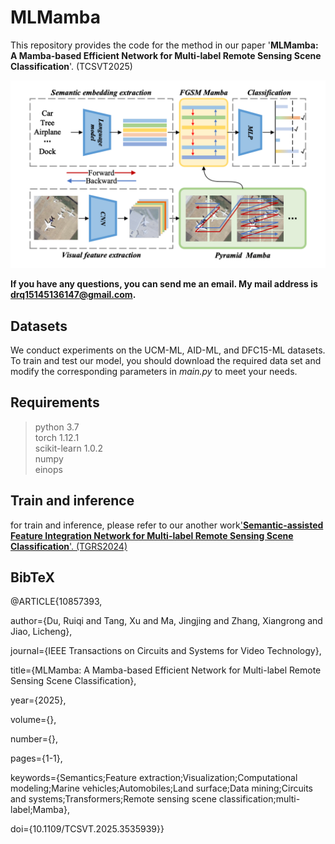# MLMamba

This repository provides the code for the method in our paper '**MLMamba: A Mamba-based Efficient Network for Multi-label Remote Sensing Scene Classification**'. (TCSVT2025)


![本地路径](mlmamba.png )

**If you have any questions, you can send me an email. My mail address is drq15145136147@gmail.com.**

## Datasets

We conduct experiments on the UCM-ML, AID-ML, and DFC15-ML datasets. To train and test our model, you should download the required data set and modify the corresponding parameters in *main.py* to meet your needs.

## Requirements

>python 3.7<br>
>torch 1.12.1<br>
>scikit-learn 1.0.2<br>
>numpy<br>
>einops

## Train and inference

for train and inference, please refer to our another work['**Semantic-assisted Feature Integration Network for
Multi-label Remote Sensing Scene Classification**'. (TGRS2024)](https://github.com/TangXu-Group/multilabelRSSC/edit/main/SFIN/)


## BibTeX

@ARTICLE{10857393,

  author={Du, Ruiqi and Tang, Xu and Ma, Jingjing and Zhang, Xiangrong and Jiao, Licheng},
  
  journal={IEEE Transactions on Circuits and Systems for Video Technology}, 
  
  title={MLMamba: A Mamba-based Efficient Network for Multi-label Remote Sensing Scene Classification}, 
  
  year={2025},
  
  volume={},
  
  number={},
  
  pages={1-1},
  
  keywords={Semantics;Feature extraction;Visualization;Computational modeling;Marine vehicles;Automobiles;Land surface;Data mining;Circuits and systems;Transformers;Remote sensing scene classification;multi-label;Mamba},
  
  doi={10.1109/TCSVT.2025.3535939}}

